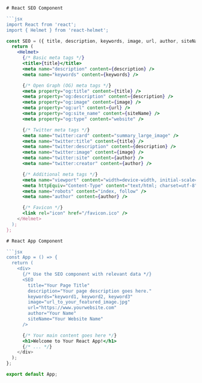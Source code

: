 ```jsx
# React SEO Component

```jsx
import React from 'react';
import { Helmet } from 'react-helmet';
```

```jsx
const SEO = ({ title, description, keywords, image, url, author, siteName }) => {
  return (
    <Helmet>
      {/* Basic meta tags */}
      <title>{title}</title>
      <meta name="description" content={description} />
      <meta name="keywords" content={keywords} />
```

```jsx
      {/* Open Graph (OG) meta tags */}
      <meta property="og:title" content={title} />
      <meta property="og:description" content={description} />
      <meta property="og:image" content={image} />
      <meta property="og:url" content={url} />
      <meta property="og:site_name" content={siteName} />
      <meta property="og:type" content="website" />
```

```jsx
      {/* Twitter meta tags */}
      <meta name="twitter:card" content="summary_large_image" />
      <meta name="twitter:title" content={title} />
      <meta name="twitter:description" content={description} />
      <meta name="twitter:image" content={image} />
      <meta name="twitter:site" content={author} />
      <meta name="twitter:creator" content={author} />
```

```jsx
      {/* Additional meta tags */}
      <meta name="viewport" content="width=device-width, initial-scale=1.0" />
      <meta httpEquiv="Content-Type" content="text/html; charset=utf-8" />
      <meta name="robots" content="index, follow" />
      <meta name="author" content={author} />
```

```jsx
      {/* Favicon */}
      <link rel="icon" href="/favicon.ico" />
    </Helmet>
  );
};
```

```jsx
# React App Component

```jsx
const App = () => {
  return (
    <div>
      {/* Use the SEO component with relevant data */}
      <SEO
        title="Your Page Title"
        description="Your page description goes here."
        keywords="keyword1, keyword2, keyword3"
        image="url_to_your_featured_image.jpg"
        url="https://www.yourwebsite.com"
        author="Your Name"
        siteName="Your Website Name"
      />
```

```jsx
      {/* Your main content goes here */}
      <h1>Welcome to Your React App!</h1>
      {/* ... */}
    </div>
  );
};

export default App;
```

